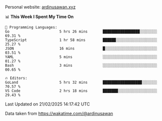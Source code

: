 Personal website: [ardinusawan.xyz](https://ardinusawan.xyz)

<!--START_SECTION:waka-->
📊 **This Week I Spent My Time On** 

```text
💬 Programming Languages: 
Go                       5 hrs 26 mins       █████████████████░░░░░░░░   69.31 % 
TypeScript               1 hr 58 mins        ██████░░░░░░░░░░░░░░░░░░░   25.27 % 
JSON                     16 mins             █░░░░░░░░░░░░░░░░░░░░░░░░   03.51 % 
YAML                     5 mins              ░░░░░░░░░░░░░░░░░░░░░░░░░   01.27 % 
Bash                     3 mins              ░░░░░░░░░░░░░░░░░░░░░░░░░   00.65 % 

🔥 Editors: 
GoLand                   5 hrs 32 mins       ██████████████████░░░░░░░   70.57 % 
VS Code                  2 hrs 18 mins       ███████░░░░░░░░░░░░░░░░░░   29.43 % 
```


 Last Updated on 21/02/2025 14:17:42 UTC
<!--END_SECTION:waka-->
Data taken from https://wakatime.com/@ardinusawan
